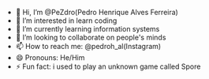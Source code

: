 - 👋 Hi, I’m @PeZdro(Pedro Henrique Alves Ferreira)
- 👀 I’m interested in learn coding
- 🌱 I’m currently learning information systems
- 💞️ I’m looking to collaborate on people's minds
- 📫 How to reach me: @pedroh_al(Instagram)
- 😄 Pronouns: He/Him
- ⚡ Fun fact: i used to play an unknown game called Spore

<!---
PeZdr/PeZdr is a ✨ special ✨ repository because its `README.md` (this file) appears on your GitHub profile.
You can click the Preview link to take a look at your changes.
--->
